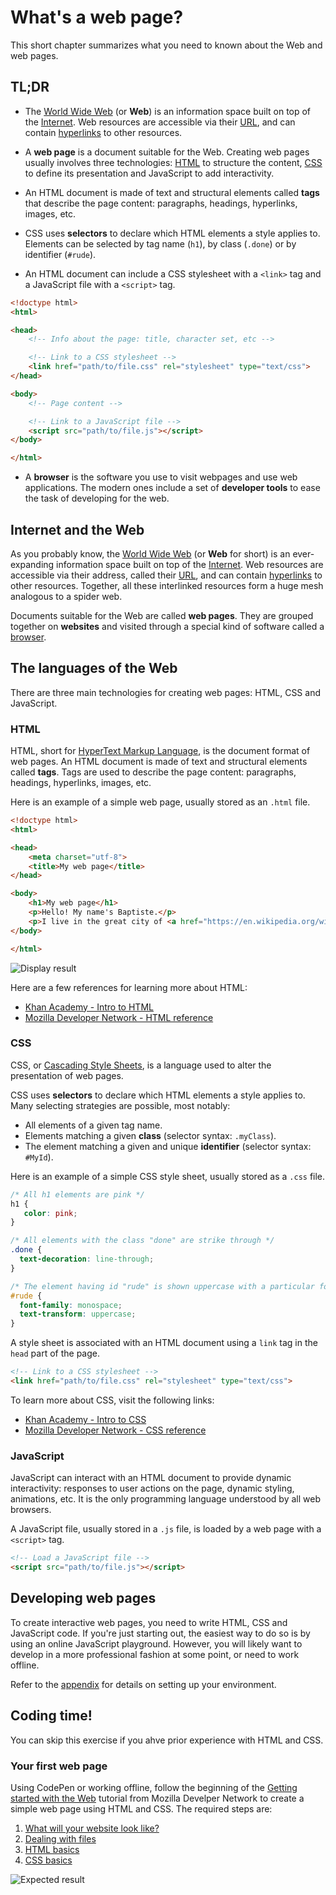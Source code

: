 # What's a web page?

This short chapter summarizes what you need to known about the Web and web pages.

## TL;DR

* The [World Wide Web](https://en.wikipedia.org/wiki/World_Wide_Web) (or **Web**) is an information space built on top of the [Internet](https://en.wikipedia.org/wiki/Internet). Web resources are accessible via their [URL](https://en.wikipedia.org/wiki/Uniform_Resource_Locator), and can contain [hyperlinks](https://en.wikipedia.org/wiki/Hyperlink) to other resources.

* A **web page** is a document suitable for the Web. Creating web pages usually involves three technologies: [HTML](https://en.wikipedia.org/wiki/HTML) to structure the content, [CSS](https://en.wikipedia.org/wiki/Cascading_Style_Sheets) to define its presentation and JavaScript to add interactivity.

* An HTML document is made of text and structural elements called **tags** that describe the page content: paragraphs, headings, hyperlinks, images, etc.

* CSS uses **selectors** to declare which HTML elements a style applies to. Elements can be selected by tag name (`h1`), by class (`.done`) or by identifier (`#rude`).

* An HTML document can include a CSS stylesheet with a `<link>` tag and a JavaScript file with a `<script>` tag.

```html
<!doctype html>
<html>

<head>
    <!-- Info about the page: title, character set, etc -->

    <!-- Link to a CSS stylesheet -->
    <link href="path/to/file.css" rel="stylesheet" type="text/css">
</head>

<body>
    <!-- Page content -->

    <!-- Link to a JavaScript file -->
    <script src="path/to/file.js"></script>
</body>

</html>
```

* A **browser** is the software you use to visit webpages and use web applications. The modern ones include a set of **developer tools** to ease the task of developing for the web.

## Internet and the Web

As you probably know, the [World Wide Web](https://en.wikipedia.org/wiki/World_Wide_Web) (or **Web** for short) is an ever-expanding information space built on top of the [Internet](https://en.wikipedia.org/wiki/Internet). Web resources are accessible via their address, called their [URL](https://en.wikipedia.org/wiki/Uniform_Resource_Locator), and can contain [hyperlinks](https://en.wikipedia.org/wiki/Hyperlink) to other resources. Together, all these interlinked resources form a huge mesh analogous to a spider web.

Documents suitable for the Web are called **web pages**. They are grouped together on **websites** and visited through a special kind of software called a [browser](https://en.wikipedia.org/wiki/Web_browser).

## The languages of the Web

There are three main technologies for creating web pages: HTML, CSS and JavaScript.

### HTML

HTML, short for [HyperText Markup Language](https://en.wikipedia.org/wiki/HTML), is the document format of web pages. An HTML document is made of text and structural elements called **tags**. Tags are used to describe the page content: paragraphs, headings, hyperlinks, images, etc.

Here is an example of a simple web page, usually stored as an `.html` file.

```html
<!doctype html>
<html>

<head>
    <meta charset="utf-8">
    <title>My web page</title>
</head>

<body>
    <h1>My web page</h1>
    <p>Hello! My name's Baptiste.</p>
    <p>I live in the great city of <a href="https://en.wikipedia.org/wiki/Bordeaux">Bordeaux</a>.</p>
</body>

</html>
```

![Display result](images/chapter13-01.png)

Here are a few references for learning more about HTML:

* [Khan Academy - Intro to HTML](https://www.khanacademy.org/computing/computer-programming/html-css#intro-to-html)
* [Mozilla Developer Network - HTML reference](https://developer.mozilla.org/en-US/docs/Web/HTML/Reference)

### CSS

CSS, or [Cascading Style Sheets](https://en.wikipedia.org/wiki/Cascading_Style_Sheets), is a language used to alter the presentation of web pages.

CSS uses **selectors** to declare which HTML elements a style applies to. Many selecting strategies are possible, most notably:

* All elements of a given tag name.
* Elements matching a given **class** (selector syntax: `.myClass`).
* The element matching a given and unique **identifier** (selector syntax: `#MyId`).

Here is an example of a simple CSS style sheet, usually stored as a `.css` file.

```css
/* All h1 elements are pink */
h1 {
   color: pink;
}

/* All elements with the class "done" are strike through */
.done {
  text-decoration: line-through;
}

/* The element having id "rude" is shown uppercase with a particular font */
#rude {
  font-family: monospace;
  text-transform: uppercase;
}
```

A style sheet is associated with an HTML document using a `link` tag in the `head` part of the page.

```html
<!-- Link to a CSS stylesheet -->
<link href="path/to/file.css" rel="stylesheet" type="text/css">
```

To learn more about CSS, visit the following links:

* [Khan Academy - Intro to CSS](https://www.khanacademy.org/computing/computer-programming/html-css#intro-to-css)
* [Mozilla Developer Network - CSS reference](https://developer.mozilla.org/en-US/docs/Web/CSS/Reference)

### JavaScript

JavaScript can interact with an HTML document to provide dynamic interactivity: responses to user actions on the page, dynamic styling, animations, etc. It is the only programming language understood by all web browsers.

A JavaScript file, usually stored in a `.js` file, is loaded by a web page with a `<script>` tag.

```html
<!-- Load a JavaScript file -->
<script src="path/to/file.js"></script>
```

## Developing web pages

To create interactive web pages, you need to write HTML, CSS and JavaScript code. If you're just starting out, the easiest way to do so is by using an online JavaScript playground. However, you will likely want to develop in a more professional fashion at some point, or need to work offline.

Refer to the [appendix](#env-setup) for details on setting up your environment.

## Coding time!

You can skip this exercise if you ahve prior experience with HTML and CSS.

### Your first web page

Using CodePen or working offline, follow the beginning of the [Getting started with the Web](https://developer.mozilla.org/en-US/docs/Learn/Getting_started_with_the_web) tutorial from Mozilla Develper Network to create a simple web page using HTML and CSS. The required steps are:

1. [What will your website look like?](https://developer.mozilla.org/en-US/docs/Learn/Getting_started_with_the_web/What_will_your_website_look_like)
1. [Dealing with files](https://developer.mozilla.org/en-US/docs/Learn/Getting_started_with_the_web/Dealing_with_files)
1. [HTML basics](https://developer.mozilla.org/en-US/docs/Learn/Getting_started_with_the_web/HTML_basics)
1. [CSS basics](https://developer.mozilla.org/en-US/docs/Learn/Getting_started_with_the_web/CSS_basics)

![Expected result](images/chapter12-02.png)
